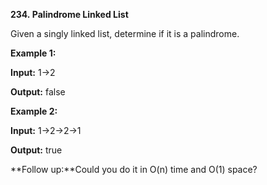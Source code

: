 **234. Palindrome Linked List**

Given a singly linked list, determine if it is a palindrome.

**Example 1:**

**Input:** 1-&gt;2

**Output:** false

**Example 2:**

**Input:** 1-&gt;2-&gt;2-&gt;1

**Output:** true

**Follow up:**Could you do it in O(n) time and O(1) space?
